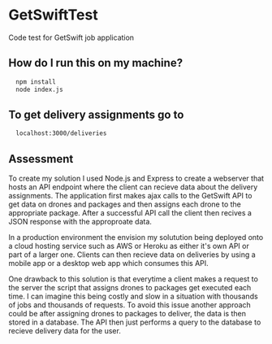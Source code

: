# GetSwiftTest
Code test for GetSwift job application


## How do I run this on my machine?
```bash
  npm install
  node index.js
```

## To get delivery assignments go to 
```bash
  localhost:3000/deliveries
```

## Assessment

 To create my solution I used Node.js and Express to create a webserver 
that hosts an API endpoint where the client can recieve data about the 
delivery assignments. The application first makes ajax calls to the GetSwift
API to get data on drones and packages and then assigns each drone to the 
appropriate package. After a successful API call the client then recives a
JSON response with the approproate data. 
 
 In a production environment the envision my solutution being deployed onto a cloud
 hosting service such as AWS or Heroku as either it's own API or part of a larger one.
 Clients can then recieve data on deliveries by using a mobile app or a desktop web app
 which consumes this API. 
 
 One drawback to this solution is that everytime a client makes a request to the server 
 the script that assigns drones to packages get executed each time. I can imagine this being
 costly and slow in a situation with thousands of jobs and thousands of requests. To avoid this 
 issue another approach could be after assigning drones to packages to deliver, the data is then stored
 in a database. The API then just performs a query to the database to recieve delivery data for the user. 
 
